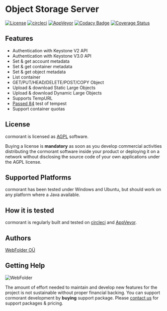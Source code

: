 Object Storage Server
=====================

[![License](https://img.shields.io/badge/license-AGPL-blue.svg)](https://opensource.org/licenses/AGPL-3.0)
[![circleci](https://img.shields.io/circleci/project/github/webfolderio/cdp4j.svg?label=linux)](https://circleci.com/gh/webfolderio/cormorant)
[![AppVeyor](https://img.shields.io/appveyor/ci/WebFolder/cormorant.svg?label=windows)](https://ci.appveyor.com/project/WebFolder/cormorant)
[![Codacy Badge](https://api.codacy.com/project/badge/Grade/d6af9f5df82d4568ba29ea6fceb9d605)](https://www.codacy.com/app/WebFolder/cormorant?utm_source=github.com&amp;utm_medium=referral&amp;utm_content=webfolderio/cormorant&amp;utm_campaign=Badge_Grade)
[![Coverage Status](https://coveralls.io/repos/github/webfolderio/cormorant/badge.svg?branch=master)](https://coveralls.io/github/webfolderio/cormorant?branch=master)

Features
--------
* Authentication with Keystone V2 API
* Authentication with Keystone V3.0 API
* Set & get account metadata
* Set & get container metadata
* Set & get object metadata
* List container
* GET/PUT/HEAD/DELETE/POST/COPY Object
* Upload & download Static Large Objects
* Upload & download Dynamic Large Objects
* Supports TempURL
* [Passed 84](https://github.com/webfolderio/cormorant/blob/master/cormorant-tempest.txt) test of tempest
* Support container quotas

License
-------
cormorant is licensed as [AGPL](https://github.com/webfolderio/cormorant/blob/master/LICENSE) software.

Buying a license is __mandatory__ as soon as you develop commercial activities distributing the
cormorant software inside your product or deploying it on a network without disclosing the source code of your own applications under the AGPL license.

Supported Platforms
-------------------
cormorant has been tested under Windows and Ubuntu, but should work on any platform where a Java available.

How it is tested
----------------
cormorant is regularly built and tested on [circleci](https://circleci.com/gh/webfolderio/cormorant) and [AppVeyor](https://ci.appveyor.com/project/WebFolder/cormorant).

Authors
-------
[WebFolder OÜ](https://webfolder.io)

Getting Help
------------

![WebFolder](https://raw.githubusercontent.com/webfolderio/cdp4j/master/images/logo.png)

The amount of effort needed to maintain and develop new features for the project is not sustainable without proper financial backing. You can support cormorant development by 
**buying** support package. Please [contact us](https://webfolder.io/support) for support packages & pricing.
